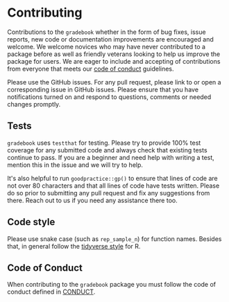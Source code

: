 # Contributing

Contributions to the `gradebook` whether in the form of bug fixes, issue reports, new
code or documentation improvements are encouraged and welcome. We welcome novices
who may have never contributed to a package before as well as friendly
veterans looking to help us improve the package for users. We are eager to include
and accepting of contributions from everyone that meets our [code of conduct](.github/CODE_OF_CONDUCT.md)
guidelines.

Please use the GitHub issues. For any pull request, please link to or open a
corresponding issue in GitHub issues. Please ensure that you have notifications
turned on and respond to questions, comments or needed changes promptly.

##  Tests

`gradebook` uses `testthat` for testing. Please try to provide 100% test coverage
for any submitted code and always check that existing tests continue to pass.
If you are a beginner and need help with writing a test, mention this
in the issue and we will try to help.

It's also helpful to run `goodpractice::gp()` to ensure that lines of code are
not over 80 characters and that all lines of code have tests written. Please do
so prior to submitting any pull request and fix any suggestions from there.
Reach out to us if you need any assistance there too.

## Code style

Please use snake case (such as `rep_sample_n`) for function names.
Besides that, in general follow the 
[tidyverse style](http://style.tidyverse.org/) for R. 

## Code of Conduct

When contributing to the `gradebook` package you must follow the code of 
conduct defined in [CONDUCT](.github/CODE_OF_CONDUCT.md).
